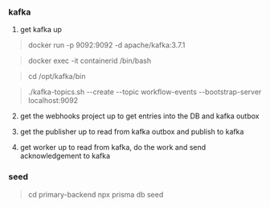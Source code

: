 ### kafka

1. get kafka up 

> docker run -p 9092:9092 -d apache/kafka:3.7.1

> docker exec -it containerid /bin/bash

> cd /opt/kafka/bin

> ./kafka-topics.sh --create --topic workflow-events --bootstrap-server localhost:9092

2. get the webhooks project up to get entries into the DB and kafka outbox

3. get the publisher up to read from kafka outbox and publish to kafka

4. get worker up to read from kafka, do the work and send acknowledgement to kafka

### seed

> cd primary-backend
> npx prisma db seed